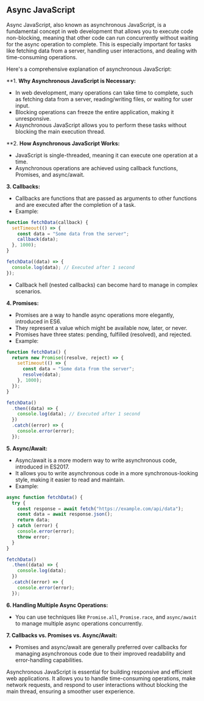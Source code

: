 ## Async JavaScript ##

Async JavaScript, also known as asynchronous JavaScript, is a fundamental concept in web development that allows you to execute code non-blocking, meaning that other code can run concurrently without waiting for the async operation to complete. This is especially important for tasks like fetching data from a server, handling user interactions, and dealing with time-consuming operations.

Here's a comprehensive explanation of asynchronous JavaScript:

**1. **Why Asynchronous JavaScript is Necessary:**
   - In web development, many operations can take time to complete, such as fetching data from a server, reading/writing files, or waiting for user input.
   - Blocking operations can freeze the entire application, making it unresponsive.
   - Asynchronous JavaScript allows you to perform these tasks without blocking the main execution thread.

**2. **How Asynchronous JavaScript Works:**
   - JavaScript is single-threaded, meaning it can execute one operation at a time.
   - Asynchronous operations are achieved using callback functions, Promises, and async/await.

**3. Callbacks:**
   - Callbacks are functions that are passed as arguments to other functions and are executed after the completion of a task.
   - Example:

   ```javascript
   function fetchData(callback) {
     setTimeout(() => {
       const data = "Some data from the server";
       callback(data);
     }, 1000);
   }

   fetchData((data) => {
     console.log(data); // Executed after 1 second
   });
   ```

   - Callback hell (nested callbacks) can become hard to manage in complex scenarios.

**4. Promises:**
   - Promises are a way to handle async operations more elegantly, introduced in ES6.
   - They represent a value which might be available now, later, or never.
   - Promises have three states: pending, fulfilled (resolved), and rejected.
   - Example:

   ```javascript
   function fetchData() {
     return new Promise((resolve, reject) => {
       setTimeout(() => {
         const data = "Some data from the server";
         resolve(data);
       }, 1000);
     });
   }

   fetchData()
     .then((data) => {
       console.log(data); // Executed after 1 second
     })
     .catch((error) => {
       console.error(error);
     });
   ```

**5. Async/Await:**
   - Async/await is a more modern way to write asynchronous code, introduced in ES2017.
   - It allows you to write asynchronous code in a more synchronous-looking style, making it easier to read and maintain.
   - Example:

   ```javascript
   async function fetchData() {
     try {
       const response = await fetch("https://example.com/api/data");
       const data = await response.json();
       return data;
     } catch (error) {
       console.error(error);
       throw error;
     }
   }

   fetchData()
     .then((data) => {
       console.log(data);
     })
     .catch((error) => {
       console.error(error);
     });
   ```

**6. Handling Multiple Async Operations:**
   - You can use techniques like `Promise.all`, `Promise.race`, and `async/await` to manage multiple async operations concurrently.

**7. Callbacks vs. Promises vs. Async/Await:**
   - Promises and async/await are generally preferred over callbacks for managing asynchronous code due to their improved readability and error-handling capabilities.

Asynchronous JavaScript is essential for building responsive and efficient web applications. It allows you to handle time-consuming operations, make network requests, and respond to user interactions without blocking the main thread, ensuring a smoother user experience.